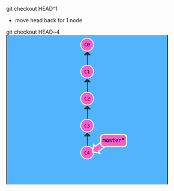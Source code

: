 git checkout HEAD^1
- move head back for 1 node


git checkout HEAD~4
![](../images/2020-04-27-22-08-33.png)